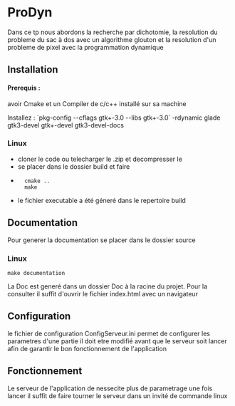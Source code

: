 # ProDyn
Dans ce tp nous abordons la recherche par dichotomie, la resolution du probleme du sac à dos
avec un algorithme glouton et la resolution d'un probleme de pixel avec la programmation
dynamique

## Installation
#### Prerequis :
avoir Cmake et un Compiler de c/c++ installé sur
sa machine

Installez : 
\`pkg-config --cflags gtk+-3.0 --libs gtk+-3.0\`   -rdynamic
glade gtk3-devel gtk+-devel gtk3-devel-docs
### Linux
* cloner le code ou telecharger le .zip et decompresser le
* se placer dans le dossier build et faire
* ```shell
    cmake ..
    make 
  ```
* le fichier executable a été géneré dans le repertoire build


## Documentation
Pour generer la documentation se placer dans le dossier source
### Linux
```shell
make documentation
```
La Doc est generé dans un dossier Doc à la racine du projet. Pour la
consulter il suffit d'ouvrir le fichier index.html avec un navigateur
## Configuration
le fichier de configuration ConfigServeur.ini permet de configurer les parametres d'une partie 
il doit etre modifié avant que le serveur soit lancer afin de garantir le bon fonctionnement de l'application 

## Fonctionnement
Le serveur de l'application de nessecite plus de parametrage une fois lancer 
il suffit de faire tourner le serveur dans un invité de commande linux


